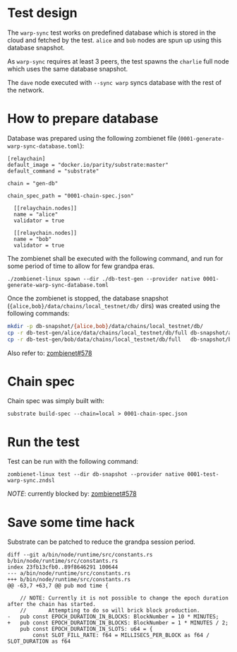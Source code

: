 # Test design
The `warp-sync` test works on predefined database which is stored in the cloud and
fetched by the test. `alice` and `bob` nodes are spun up using this database snapshot.

As `warp-sync` requires at least 3 peers, the test spawns the `charlie` full node which uses the same database snapshot.

The `dave` node executed with `--sync warp` syncs database with the rest of the network.

# How to prepare database
Database was prepared using the following zombienet file (`0001-generate-warp-sync-database.toml`):
```
[relaychain]
default_image = "docker.io/parity/substrate:master"
default_command = "substrate"

chain = "gen-db"

chain_spec_path = "0001-chain-spec.json"

  [[relaychain.nodes]]
  name = "alice"
  validator = true

  [[relaychain.nodes]]
  name = "bob"
  validator = true
```

The zombienet shall be executed with the following command, and run for some period of time to allow for few grandpa eras.
```
./zombienet-linux spawn --dir ./db-test-gen --provider native 0001-generate-warp-sync-database.toml
```

Once the zombienet is stopped, the database snapshot
(`{alice,bob}/data/chains/local_testnet/db/` dirs) was created using the following
commands:
```bash
mkdir -p db-snapshot/{alice,bob}/data/chains/local_testnet/db/  
cp -r db-test-gen/alice/data/chains/local_testnet/db/full db-snapshot/alice/data/chains/local_testnet/db/  
cp -r db-test-gen/bob/data/chains/local_testnet/db/full   db-snapshot/bob/data/chains/local_testnet/db/
```

Also refer to: [zombienet#578](https://github.com/paritytech/zombienet/issues/578)

# Chain spec
Chain spec was simply built with:
```
substrate build-spec --chain=local > 0001-chain-spec.json
```

# Run the test
Test can be run with the following command:
```
zombienet-linux test --dir db-snapshot --provider native 0001-test-warp-sync.zndsl
```

*NOTE*: currently blocked by: [zombienet#578](https://github.com/paritytech/zombienet/issues/578)


# Save some time hack
Substrate can be patched to reduce the grandpa session period.
```
diff --git a/bin/node/runtime/src/constants.rs b/bin/node/runtime/src/constants.rs
index 23fb13cfb0..89f8646291 100644
--- a/bin/node/runtime/src/constants.rs
+++ b/bin/node/runtime/src/constants.rs
@@ -63,7 +63,7 @@ pub mod time {
 
    // NOTE: Currently it is not possible to change the epoch duration after the chain has started.
    //       Attempting to do so will brick block production.
-   pub const EPOCH_DURATION_IN_BLOCKS: BlockNumber = 10 * MINUTES;
+   pub const EPOCH_DURATION_IN_BLOCKS: BlockNumber = 1 * MINUTES / 2;
    pub const EPOCH_DURATION_IN_SLOTS: u64 = {
        const SLOT_FILL_RATE: f64 = MILLISECS_PER_BLOCK as f64 / SLOT_DURATION as f64
```
